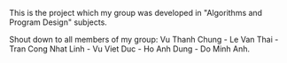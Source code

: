 This is the project which my group was developed in "Algorithms and Program Design" subjects.

Shout down to all members of my group: Vu Thanh Chung - Le Van Thai - Tran Cong Nhat Linh - Vu Viet Duc - Ho Anh Dung - Do Minh Anh.

